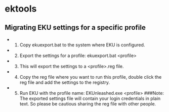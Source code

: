 # ektools
## Migrating EKU settings for a specific profile
- 1. Copy ekuexport.bat to the system where EKU is configured.
- 2. Export the settings for a profile: ekuexport.bat \<profile\>
- 3. This will export the settings to a \<profile\>.reg file.
- 4. Copy the reg file where you want to run this profile, double click the reg file and add the settings to the registry.
- 5. Run EKU with the profile name: EKUnleashed.exe \<profile\>
###Note: The exported settings file will contain your login credentials in plain text. So please be cautious sharing the reg file with other people.
